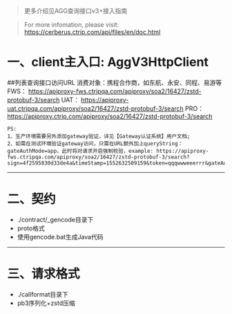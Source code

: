    
>更多介绍见AGG查询接口v3+接入指南

>For more infomation, please visit: https://cerberus.ctrip.com/api/files/en/doc.html


# 一、client主入口: AggV3HttpClient

##列表查询接口访问URL
	消费对象：携程合作商，如东航、永安、同程、易游等
    FWS： https://apiproxy-fws.ctripqa.com/apiproxy/soa2/16427/zstd-protobuf-3/search
    UAT： https://apiproxy-uat.ctripqa.com/apiproxy/soa2/16427/zstd-protobuf-3/search
    PRO： https://apiproxy.ctrip.com/apiproxy/soa2/16427/zstd-protobuf-3/search
       
    PS:
    1、生产环境需要另外添加gateway验证，详见【Gateway认证系统】用户文档;
    2、如需在测试环境验证gateway访问，只需在URL额外加上queryString：gateAuthMode=app，此时将对请求开启强制校验，example: https://apiproxy-fws.ctripqa.com/apiproxy/soa2/16427/zstd-protobuf-3/search?sign=4f2595830d33de4a&timeStamp=1552632509159&token=qqqwwweeerrr&gateAuthMode=app


    
---

# 二、契约
   - ./contract/_gencode目录下
   - proto格式
   - 使用gencode.bat生成Java代码
    
---

# 三、请求格式
   - ./callformat目录下
   - pb3序列化+zstd压缩
   

   




